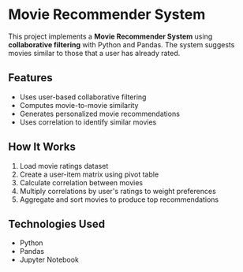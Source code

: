# Movie Recommender System

This project implements a **Movie Recommender System** using **collaborative filtering** with Python and Pandas. The system suggests movies similar to those that a user has already rated.

## Features

- Uses user-based collaborative filtering
- Computes movie-to-movie similarity
- Generates personalized movie recommendations
- Uses correlation to identify similar movies

## How It Works

1. Load movie ratings dataset
2. Create a user-item matrix using pivot table
3. Calculate correlation between movies
4. Multiply correlations by user's ratings to weight preferences
5. Aggregate and sort movies to produce top recommendations

## Technologies Used

- Python
- Pandas
- Jupyter Notebook
